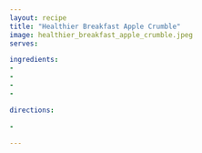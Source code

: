 ```yaml
---
layout: recipe
title: "Healthier Breakfast Apple Crumble"
image: healthier_breakfast_apple_crumble.jpeg
serves: 

ingredients:
- 
- 
- 
- 

directions:

- 

---
```


